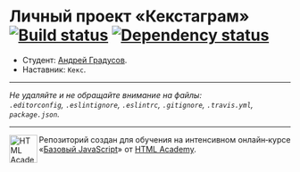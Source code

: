# Личный проект «Кекстаграм» [![Build status][travis-image]][travis-url] [![Dependency status][dependency-image]][dependency-url]

* Студент: [Андрей Градусов](https://up.htmlacademy.ru/javascript/4/user/182375).
* Наставник: `Кекс`.

---

_Не удаляйте и не обращайте внимание на файлы:_<br>
_`.editorconfig`, `.eslintignore`, `.eslintrc`, `.gitignore`, `.travis.yml`, `package.json`._

---

<a href="https://htmlacademy.ru/intensive/javascript"><img align="left" width="50" height="50" title="HTML Academy" src="https://up.htmlacademy.ru/static/img/intensive/javascript/logo-for-github.svg"></a>

Репозиторий создан для обучения на интенсивном онлайн‑курсе «[Базовый JavaScript](https://htmlacademy.ru/intensive/javascript)» от [HTML Academy](https://htmlacademy.ru).

[travis-image]: https://travis-ci.org/htmlacademy-javascript/182375-kekstagram.svg?branch=master
[travis-url]: https://travis-ci.org/htmlacademy-javascript/182375-kekstagram
[dependency-image]: https://david-dm.org/htmlacademy-javascript/182375-kekstagram.svg?style=flat-square
[dependency-url]: https://david-dm.org/htmlacademy-javascript/182375-kekstagram
